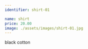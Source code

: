 ```yaml
---
identifier: shirt-01

name: shirt
price: 20.00
image: ./assets/images/shirt-01.jpg
---
```

black cotton
